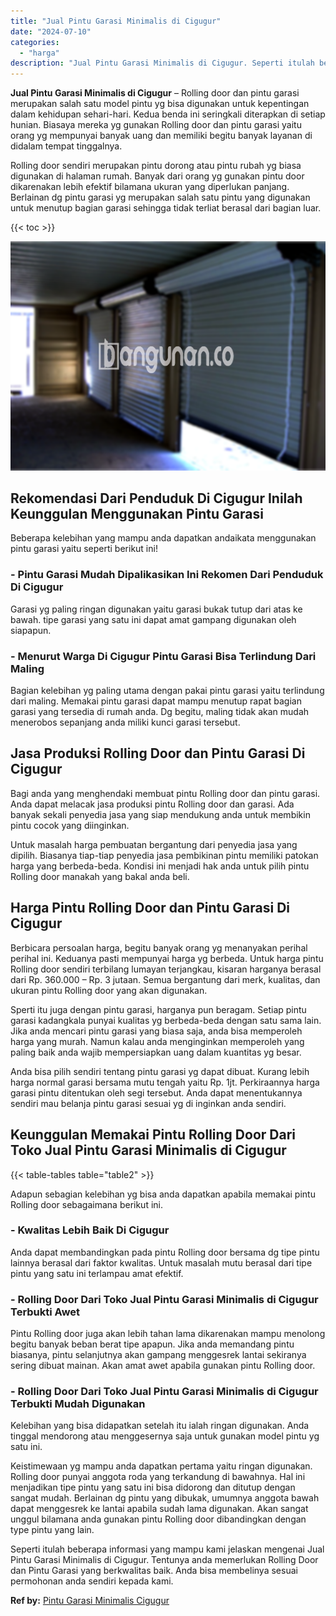 ```yaml
---
title: "Jual Pintu Garasi Minimalis di Cigugur"
date: "2024-07-10"
categories: 
  - "harga"
description: "Jual Pintu Garasi Minimalis di Cigugur. Seperti itulah beberapa informasi yang mampu kami jelaskan mengenai Jual Pintu Garasi Minimalis di Cigugur. Tentunya..."
---
```


**Jual Pintu Garasi Minimalis di Cigugur** – Rolling door dan pintu garasi merupakan salah satu model pintu yg bisa digunakan untuk kepentingan dalam kehidupan sehari-hari. Kedua benda ini seringkali diterapkan di setiap hunian. Biasaya mereka yg gunakan Rolling door dan pintu garasi yaitu orang yg mempunyai banyak uang dan memiliki begitu banyak layanan di didalam tempat tinggalnya.

Rolling door sendiri merupakan pintu dorong atau pintu rubah yg biasa digunakan di halaman rumah. Banyak dari orang yg gunakan pintu door dikarenakan lebih efektif bilamana ukuran yang diperlukan panjang. Berlainan dg pintu garasi yg merupakan salah satu pintu yang digunakan untuk menutup bagian garasi sehingga tidak terliat berasal dari bagian luar.

{{< toc >}}

![Jual Pintu Garasi Minimalis di Cigugur](/images/pintu-garasi-52.png)

## Rekomendasi Dari Penduduk Di Cigugur Inilah Keunggulan Menggunakan Pintu Garasi

Beberapa kelebihan yang mampu anda dapatkan andaikata menggunakan pintu garasi yaitu seperti berikut ini!

### \- Pintu Garasi Mudah Dipalikasikan Ini Rekomen Dari Penduduk Di Cigugur

Garasi yg paling ringan digunakan yaitu garasi bukak tutup dari atas ke bawah. tipe garasi yang satu ini dapat amat gampang digunakan oleh siapapun.

### \- Menurut Warga Di Cigugur Pintu Garasi Bisa Terlindung Dari Maling

Bagian kelebihan yg paling utama dengan pakai pintu garasi yaitu terlindung dari maling. Memakai pintu garasi dapat mampu menutup rapat bagian garasi yang tersedia di rumah anda. Dg begitu, maling tidak akan mudah menerobos sepanjang anda miliki kunci garasi tersebut.

## Jasa Produksi Rolling Door dan Pintu Garasi Di Cigugur

Bagi anda yang menghendaki membuat pintu Rolling door dan pintu garasi. Anda dapat melacak jasa produksi pintu Rolling door dan garasi. Ada banyak sekali penyedia jasa yang siap mendukung anda untuk membikin pintu cocok yang diinginkan.

Untuk masalah harga pembuatan bergantung dari penyedia jasa yang dipilih. Biasanya tiap-tiap penyedia jasa pembikinan pintu memiliki patokan harga yang berbeda-beda. Kondisi ini menjadi hak anda untuk pilih pintu Rolling door manakah yang bakal anda beli.

## Harga Pintu Rolling Door dan Pintu Garasi Di Cigugur

Berbicara persoalan harga, begitu banyak orang yg menanyakan perihal perihal ini. Keduanya pasti mempunyai harga yg berbeda. Untuk harga pintu Rolling door sendiri terbilang lumayan terjangkau, kisaran harganya berasal dari Rp. 360.000 – Rp. 3 jutaan. Semua bergantung dari merk, kualitas, dan ukuran pintu Rolling door yang akan digunakan.

Sperti itu juga dengan pintu garasi, harganya pun beragam. Setiap pintu garasi kadangkala punyai kualitas yg berbeda-beda dengan satu sama lain. Jika anda mencari pintu garasi yang biasa saja, anda bisa memperoleh harga yang murah. Namun kalau anda menginginkan memperoleh yang paling baik anda wajib mempersiapkan uang dalam kuantitas yg besar.

Anda bisa pilih sendiri tentang pintu garasi yg dapat dibuat. Kurang lebih harga normal garasi bersama mutu tengah yaitu Rp. 1jt. Perkiraannya harga garasi pintu ditentukan oleh segi tersebut. Anda dapat menentukannya sendiri mau belanja pintu garasi sesuai yg di inginkan anda sendiri.

## Keunggulan Memakai Pintu Rolling Door Dari Toko Jual Pintu Garasi Minimalis di Cigugur

{{< table-tables table="table2" >}}

Adapun sebagian kelebihan yg bisa anda dapatkan apabila memakai pintu Rolling door sebagaimana berikut ini.

### \- Kwalitas Lebih Baik Di Cigugur

Anda dapat membandingkan pada pintu Rolling door bersama dg tipe pintu lainnya berasal dari faktor kwalitas. Untuk masalah mutu berasal dari tipe pintu yang satu ini terlampau amat efektif.

### \- Rolling Door Dari Toko Jual Pintu Garasi Minimalis di Cigugur Terbukti Awet

Pintu Rolling door juga akan lebih tahan lama dikarenakan mampu menolong begitu banyak beban berat tipe apapun. Jika anda memandang pintu biasanya, pintu selanjutnya akan gampang menggesrek lantai sekiranya sering dibuat mainan. Akan amat awet apabila gunakan pintu Rolling door.

### \- Rolling Door Dari Toko Jual Pintu Garasi Minimalis di Cigugur Terbukti Mudah Digunakan

Kelebihan yang bisa didapatkan setelah itu ialah ringan digunakan. Anda tinggal mendorong atau menggesernya saja untuk gunakan model pintu yg satu ini.

Keistimewaan yg mampu anda dapatkan pertama yaitu ringan digunakan. Rolling door punyai anggota roda yang terkandung di bawahnya. Hal ini menjadikan tipe pintu yang satu ini bisa didorong dan ditutup dengan sangat mudah. Berlainan dg pintu yang dibukak, umumnya anggota bawah dapat menggesrek ke lantai apabila sudah lama digunakan. Akan sangat unggul bilamana anda gunakan pintu Rolling door dibandingkan dengan type pintu yang lain.

Seperti itulah beberapa informasi yang mampu kami jelaskan mengenai Jual Pintu Garasi Minimalis di Cigugur. Tentunya anda memerlukan Rolling Door dan Pintu Garasi yang berkwalitas baik. Anda bisa membelinya sesuai permohonan anda sendiri kepada kami.

**Ref by:** [Pintu Garasi Minimalis Cigugur](https://id.wikipedia.org/wiki/Pintu)
